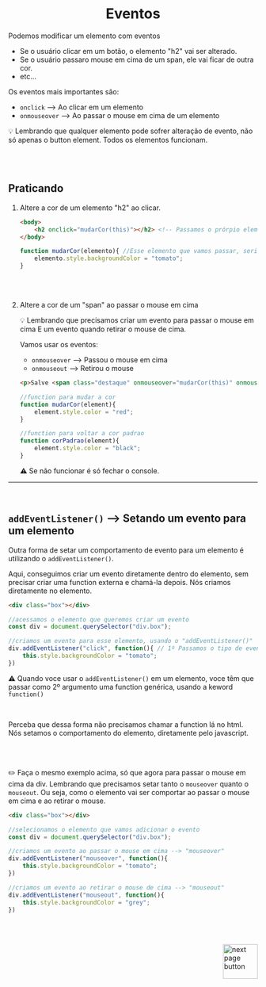 <h1 align="center">
    Eventos
</h1>


Podemos modificar um elemento com eventos

- Se o usuário clicar em um botão, o elemento "h2" vai ser alterado.
- Se o usuário passaro mouse em cima de um span, ele vai ficar de outra cor.
- etc...

Os eventos mais importantes são:

- `onclick` --> Ao clicar em um elemento
- `onmouseover` --> Ao passar o mouse em cima de um elemento

💡 Lembrando que qualquer elemento pode sofrer alteração de evento, não só apenas o button element. Todos os elementos funcionam.



<br>
<br>

## Praticando

1. Altere a cor de um elemento "h2" ao clicar.

    ```html
    <body>
        <h2 onclick="mudarCor(this)"></h2> <!-- Passamos o prórpio elemento, utilizando this -->
    </body>
    ```

    ```js
    function mudarCor(elemento){ //Esse elemento que vamos passar, seria um "document.querySelector("h2")". Só que ao inves disso, vamos usar o "this" para referenciar o próprio elemento
        elemento.style.backgroundColor = "tomato";
    }
    ```


<br>
<br>

2. Altere a cor de um "span" ao passar o mouse em cima

    💡 Lembrando que precisamos criar um evento para passar o mouse em cima E um evento quando retirar o mouse de cima.

    Vamos usar os eventos:
    - `onmouseover` --> Passou o mouse em cima
    - `onmouseout` --> Retirou o mouse


    ```html
    <p>Salve <span class="destaque" onmouseover="mudarCor(this)" onmouseout="corPadrao(this)" >zicas</span> bolados</p>
    ```

    ```js
    //function para mudar a cor
    function mudarCor(element){
        element.style.color = "red";
    }

    //function para voltar a cor padrao
    function corPadrao(element){
        element.style.color = "black";
    }
    ```

    ⚠️ Se não funcionar é só fechar o console.


<hr>
<br>

## `addEventListener()` --> Setando um evento para um elemento

Outra forma de setar um comportamento de evento para um elemento é utilizando o `addEventListener()`. 

Aqui, conseguimos criar um evento diretamente dentro do elemento, sem precisar criar uma function externa e chamá-la depois. Nós criamos diretamente no elemento.


```html
<div class="box"></div>
```


```js
//acessamos o elemento que queremos criar um evento
const div = document.querySelector("div.box");

//criamos um evento para esse elemento, usando o "addEventListener()"
div.addEventListener("click", function(){ // 1º Passamos o tipo de evento,  2º Passamos uma function().
    this.style.backgroundColor = "tomato";
})
```

⚠️ Quando voce usar o `addEventListener()` em um elemento, voce têm que passar como 2º argumento uma function genérica, usando a keword `function()`


<br>

Perceba que dessa forma não precisamos chamar a function lá no html. Nós setamos o comportamento do elemento, diretamente pelo javascript.


<br>
<br>

✏️ Faça o mesmo exemplo acima, só que agora para passar o mouse em cima da div. Lembrando que precisamos setar tanto o `mouseover` quanto o `mouseout`. Ou seja, como o elemento vai ser comportar ao passar o mouse em cima e ao retirar o mouse.


```html
<div class="box"></div>
```

```js
//selecionamos o elemento que vamos adicionar o evento
const div = document.querySelector("div.box");

//criamos um evento ao passar o mouse em cima --> "mouseover"
div.addEventListener("mouseover", function(){
    this.style.backgroundColor = "tomato";
})

//criamos um evento ao retirar o mouse de cima --> "mouseout"
div.addEventListener("mouseout", function(){
    this.style.backgroundColor = "grey";
})
```


<br>
<br>

<!-- next page button -->

[<img src="https://img.icons8.com/?size=512&id=47092&format=png" alt="next page button" width="70px" align="right">](../8.dom/5.events.md)